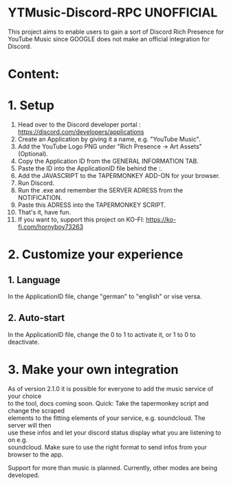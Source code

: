 # YTMusic-Discord-RPC UNOFFICIAL
This project aims to enable users to gain a sort of Discord Rich Presence for YouTube Music since GOOGLE does not make an official integration for Discord.

# Content:

# 1. Setup
   1. Head over to the Discord developer portal : https://discord.com/developers/applications
   2. Create an Application by giving it a name, e.g. "YouTube Music".
   3. Add the YouTube Logo PNG under "Rich Presence -> Art Assets" (Optional).
   4. Copy the Application ID from the GENERAL INFORMATION TAB.
   5. Paste the ID into the ApplicationID file behind the :.
   6. Add the JAVASCRIPT to the TAPERMONKEY ADD-ON for your browser.
   7. Run Discord.
   8. Run the .exe and remember the SERVER ADRESS from the NOTIFICATION.
   9. Paste this ADRESS into the TAPERMONKEY SCRIPT.
   10. That's it, have fun.
   11. If you want to, support this project on KO-FI: https://ko-fi.com/hornyboy73263


# 2. Customize your experience
   ## 1. Language
   In the ApplicationID file, change "german" to "english" or vise versa.


   ## 2. Auto-start
   In the ApplicationID file, change the 0 to 1 to activate it, or 1 to 0 to deactivate.


# 3. Make your own integration

As of version 2.1.0 it is possible for everyone to add the music service of your choice   
to the tool, docs coming soon. Quick: Take the tapermonkey script and change the scraped   
elements to the fitting elements of your service, e.g. soundcloud. The server will then   
use these infos and let your discord status display what you are listening to on e.g.   
soundcloud. Make sure to use the right format to send infos from your browser to the app.   

Support for more than music is planned. Currently, other modes are being developed.




